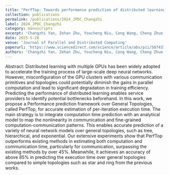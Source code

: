```yaml
---
title: "PerfTop: Towards performance prediction of distributed learning over general topology"
collection: publications
permalink: /publications/2024_JPDC_Changzhi
label: 2024_JPDC_Changzhi
category: manuscripts
excerpt: 'Changzhi Yan, Zehan Zhu, Youcheng Niu, Cong Wang, Cheng Zhuo, and Jinming Xu'
date: 2025-5-28
venue: 'Journal of Parallel and Distributed Computing'
paperurl: 'https://www.sciencedirect.com/science/article/abs/pii/S0743731524000868'
authors: 'Changzhi Yan, Zehan Zhu, Youcheng Niu, Cong Wang, Cheng Zhuo, and Jinming Xu'
---
```


Abstract: Distributed learning with multiple GPUs has been widely adopted to accelerate the training process of large-scale deep neural networks. However, misconfiguration of the GPU clusters with various communication primitives and topologies could potentially diminish the gains in parallel computation and lead to significant degradation in training efficiency. Predicting the performance of distributed learning enables service providers to identify potential bottlenecks beforehand. In this work, we propose a Performance prediction framework over General Topologies, called PerfTop, for accurate estimation of per-iteration execution time. The main strategy is to integrate computation time prediction with an analytical model to map the nonlinearity in communication and fine-grained computation-communication patterns. This enables accurate prediction of a variety of neural network models over general topologies, such as tree, hierarchical, and exponential. Our extensive experiments show that PerfTop outperforms existing methods in estimating both computation and communication time, particularly for communication, surpassing the existing methods by over 45%. Meanwhile, it achieves an accuracy of above 85% in predicting the execution time over general topologies compared to simple topologies such as star and ring from the previous works.
